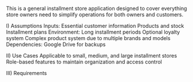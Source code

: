 This is a general installment store application designed to cover everything store owners need to simplify operations for both owners and customers.

I) Assumptions
Inputs:
  Essential customer information
  Products and stock
  Installment plans
Environment:
  Long installment periods
  Optional loyalty system
  Complex product system due to multiple brands and models
Dependencies:
  Google Drive for backups

II) Use Cases
  Applicable to small, medium, and large installment stores
  Role-based features to maintain organization and access control

III) Requirements